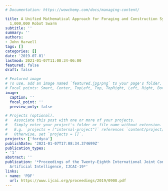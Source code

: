 ```yaml
---
# Documentation: https://wowchemy.com/docs/managing-content/

title: A Unified Mathematical Approach for Foraging and Construction Systems in a
  1,000,000 Robot Swarm
subtitle: ''
summary: ''
authors:
- John Harwell
tags: []
categories: []
date: '2019-07-01'
lastmod: 2021-01-07T11:08:34-06:00
featured: false
draft: false

# Featured image
# To use, add an image named `featured.jpg/png` to your page's folder.
# Focal points: Smart, Center, TopLeft, Top, TopRight, Left, Right, BottomLeft, Bottom, BottomRight.
image:
  caption: ''
  focal_point: ''
  preview_only: false

# Projects (optional).
#   Associate this post with one or more of your projects.
#   Simply enter your project's folder or file name without extension.
#   E.g. `projects = ["internal-project"]` references `content/project/deep-learning/index.md`.
#   Otherwise, set `projects = []`.
projects: ['fordyca']
publishDate: '2021-01-07T17:08:34.374699Z'
publication_types:
- '1'
abstract: ''
publication: '*Proceedings of the Twenty-Eighth International Joint Conference on
  Artificial Intelligence, IJCAI-19*'
links:
- name: 'PDF'
  url: https://www.ijcai.org/proceedings/2019/0908.pdf
---
```

